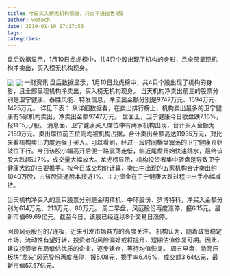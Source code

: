```yaml
---
title: 今日买入榜无机构现身，只出不进抛售4股
author: wetech
date: 2019-01-10 17:17:53
tags: 
categories: 
---
```

盘后数据显示，1月10日龙虎榜中，共4只个股出现了机构的身影，且全部呈现机构净卖出，买入榜无机构现身。
<!-- more -->
<img align="center" border="0" src="https://imgcdn.yicai.com/uppics/images/2019/01/7260d1224428453856a80bcf30bd7208.jpg" />
<img align="center" border="0" src="https://imgcdn.yicai.com/uppics/images/2019/01/958e3e291385109fe79d763b3d8361d6.jpg" />
一财资讯
盘后数据显示，1月10日龙虎榜中，共4只个股出现了机构的身影，且全部呈现机构净卖出，买入榜无机构现身。
当天机构净卖出前三的股票分别是卫宁健康、泰胜风能、特发信息，净流出金额分别是9747万元、1694万元、1425万元。
详见下表：
从详细数据看，在卖出排行榜上，机构卖出最多的卫宁健康有5家机构卖出，净卖出金额9747万元。
盘面上，卫宁健康今日收盘跌7.16%，报11.15元/股。
消息面，卫宁健康买入席位中有两家机构出现，合计买入金额为2189万元。卖出席位前五位则均被机构占据，合计卖出金额高达11935万元，对比来看机构卖出力度远强于买入。可以看到，经过一段时间横盘震荡的卫宁健康开始破位下行。今日该股小幅高开后便一路震荡走低，临近尾盘开始快速跳水，最终该股大跌超过7%，成交量大幅放大。龙虎榜显示，机构投资者集中砸盘是导致卫宁健康大跌的主要推手。按今日成交均价计算，卖出中出现的五家机构合计卖出约1040万股，占该股流通股本接近1%，主力资金在卫宁健康大跌过程中出手小幅减持。
 
 
当天机构净买入的三只股票分别是金明精机、中环股份、罗博特科，净买入金额分别为614万元、213万元、80万元。
周二早盘，风范股份再度涨停，报6.15元，最新市值69.69亿元。截至今日，该股已经连续8个交易日涨停。
回顾风范股份的7连板，近来引发市场各方的高度关注。
机构认为，随着政策稳定市场，流动性有望好转，投资者的风险偏好或将提升，短期估值修复可期。因此，建议投资者布局低估优质的企业，逐步建仓，等待均值恢复。
周五早盘，特高压板块“龙头”风范股份再度涨停，报5.08元，换手率6.46%，成交额3.64亿元，最新市值57.57亿元。
